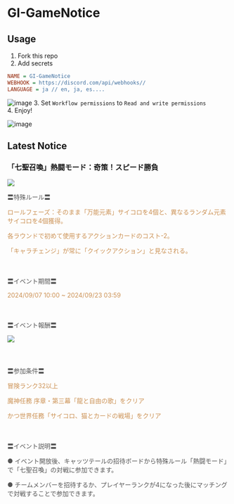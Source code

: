 # GI-GameNotice

## Usage
1. Fork this repo
2. Add secrets
```ini
NAME = GI-GameNotice
WEBHOOK = https://discord.com/api/webhooks//
LANGUAGE = ja // en, ja, es....
```
![image](https://github.com/c2t-r/GI-GameNotice/assets/80561604/63d8a4f2-9ec2-49d7-a637-44d728b2f945)
3. Set `Workflow permissions` to `Read and write permissions`  
4. Enjoy!

![image](https://github.com/c2t-r/GI-GameNotice/assets/80561604/24ec6182-cd99-4969-ab59-1d65c886077a)

## Latest Notice
<start>

### 「七聖召喚」熱闘モード：奇策！スピード勝負
<img src="https://sdk.hoyoverse.com/upload/ann/2024/08/15/9d30358c348fe2ac47a3c05e5762fb6b_3853505928259739024.jpg">
<p style="white-space: pre-wrap;"><span style="color:rgba(85,85,85,1)">〓特殊ルール〓</span></p><p style="white-space: pre-wrap;"><span style="color:rgba(204,146,85,1)">ロールフェーズ：そのまま「万能元素」サイコロを4個と、異なるランダム元素サイコロを4個獲得。</span></p><p style="white-space: pre-wrap;"><span style="color:rgba(204,146,85,1)">各ラウンドで初めて使用するアクションカードのコスト-2。</span></p><p style="white-space: pre-wrap;"><span style="color:rgba(204,146,85,1)">「キャラチェンジ」が常に「クイックアクション」と見なされる。</span></p><p style="white-space: pre-wrap; min-height: 1.5em;"> </p><p style="white-space: pre-wrap;"><span style="color:rgba(85,85,85,1)">〓イベント期間〓</span></p><p style="white-space: pre-wrap;"><t class="t_lc" contenteditable="false"><span style="color:rgba(204,146,85,1)">2024/09/07 10:00</span></t><span style="color:rgba(204,146,85,1)"> ~ </span><t class="t_lc" contenteditable="false"><span style="color:rgba(204,146,85,1)">2024/09/23 03:59</span></t></p><p style="white-space: pre-wrap; min-height: 1.5em;"> </p><p style="white-space: pre-wrap;"><span style="color:rgba(85,85,85,1)">〓イベント報酬〓</span></p><p style="white-space: pre-wrap; min-height: 1.5em;"><img src="https://sdk.hoyoverse.com/upload/ann/2024/07/26/77bc8ce33030bc36a950e3ef25faf437_2595749569127770563.png" href="" style="border:none;vertical-align:middle;"></p><p style="white-space: pre-wrap; min-height: 1.5em;"> </p><p style="white-space: pre-wrap;"><span style="color:rgba(85,85,85,1)">〓参加条件〓</span></p><p style="white-space: pre-wrap;"><span style="color:rgba(204,146,85,1)">冒険ランク32以上</span></p><p style="white-space: pre-wrap;"><span style="color:rgba(204,146,85,1)">魔神任務 序章・第三幕「龍と自由の歌」をクリア</span></p><p style="white-space: pre-wrap;"><span style="color:rgba(204,146,85,1)">かつ世界任務「サイコロ、猫とカードの戦場」をクリア</span></p><p style="white-space: pre-wrap; min-height: 1.5em;"> </p><p style="white-space: pre-wrap;"><span style="color:rgba(85,85,85,1)">〓イベント説明〓</span></p><p style="white-space: pre-wrap;"><span style="color:rgba(85,85,85,1)">● イベント開放後、キャッツテールの招待ボードから特殊ルール「熱闘モード」で「七聖召喚」の対戦に参加できます。</span></p><p style="white-space: pre-wrap;"><span style="color:rgba(85,85,85,1)">● チームメンバーを招待するか、プレイヤーランクが4になった後にマッチングで対戦することで参加できます。</span></p>

<end>
